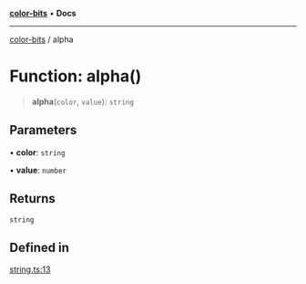 [**color-bits**](../README.md) • **Docs**

***

[color-bits](../README.md) / alpha

# Function: alpha()

> **alpha**(`color`, `value`): `string`

## Parameters

• **color**: `string`

• **value**: `number`

## Returns

`string`

## Defined in

[string.ts:13](https://github.com/romgrk/color-bits/blob/46654221c2bd18a43f39bdeed108b1969f1dad41/src/string.ts#L13)
